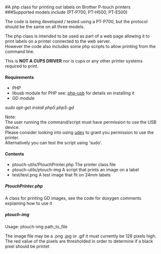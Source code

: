 #A php class for printing out labels on Brother P-touch printers
###Supported models include (PT-P700, PT-H500, PT-E500)

The code is being developed / tested using a PT-P700, but the protocol should be the same on all three models.

The php class is intended to be used as part of a web page allowing it to print labels on a printer connected to the web server.   
However the code also includes some php scripts to allow printing from the command line.


This is **NOT A CUPS DRIVER** nor is cups or any other printer systems required to print.

#### Requirements
* PHP 
* libusb module for PHP see: [php-usb](http://sandbox.n-3.so/php-usb/) for details on installing it
* GD module 

*sudo apt-get install php5 php5-gd*

Note:   
The user running the command/script must have permission to use the USB device.   
Please consider looking into using  [udev](https://www.linux.com/news/hardware/peripherals/180950-udev) to grant you permission to use the printer.  
Alternatively you can test the script using 'sudo'.

#### Contents
* ptouch-utils/PtouchPrinter.php The printer class file
* ptouch-utils/ptouch-img A script that prints an image on a label
* test/test.png A test image that fit on 24mm labels

##### PtouchPrinter.php
A class for printing GD images, see the code for doxygen comments explaining how to use it



##### ptouch-img
Usage: ptouch-img path_to_file

The image file may be a .png .jpg or .gif it must currently be 128 pixels high.   
The red value of the pixels are thresholded in order to determine if a black pixel should be printet 